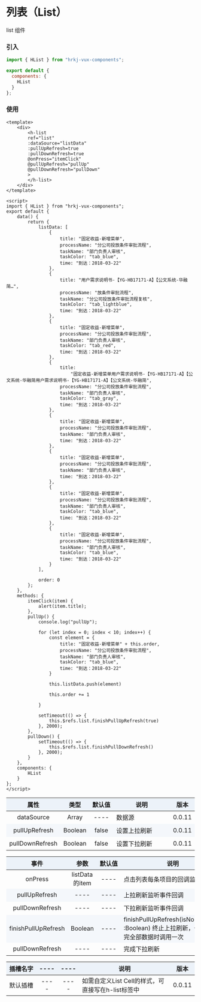 # 列表（List）

list 组件

<list />

### 引入

```js
import { HList } from "hrkj-vux-components";

export default {
  components: {
    HList
  }
};
```

### 使用

```vue
<template>
    <div>
        <h-list 
        ref="list"
        :dataSource="listData" 
        :pullUpRefresh=true
        :pullDownRefresh=true
        @onPress="itemClick" 
        @pullUpRefresh="pullUp"
        @pullDownRefresh="pullDown"
        >
        </h-list>
    </div>
</template>

<script>
import { HList } from "hrkj-vux-components";
export default {
    data() {
        return {
            listData: [
                {
                    title: "固定收益-新增菜单",
                    processName: "分公司投放条件审批流程",
                    taskName: "部门负责人审核",
                    taskColor: "tab_blue",
                    time: "到达：2018-03-22"
                },
                {
                    title: "用户需求说明书-【YG-HB17171-A】【公文系统-华融简…",
                    processName: "放条件审批流程",
                    taskName: "分公司投放条件审批流程复核",
                    taskColor: "tab_lightblue",
                    time: "到达：2018-03-22"
                },
                {
                    title: "固定收益-新增菜单",
                    processName: "分公司投放条件审批流程",
                    taskName: "部门负责人审核",
                    taskColor: "tab_red",
                    time: "到达：2018-03-22"
                },
                {
                    title:
                        "固定收益-新增菜单用户需求说明书-【YG-HB17171-A】【公文系统-华融简用户需求说明书-【YG-HB17171-A】【公文系统-华融简",
                    processName: "分公司投放条件审批流程",
                    taskName: "部门负责人审核",
                    taskColor: "tab_gray",
                    time: "到达：2018-03-22"
                },
                {
                    title: "固定收益-新增菜单",
                    processName: "分公司投放条件审批流程",
                    taskName: "部门负责人审核",
                    time: "到达：2018-03-22"
                },
                {
                    title: "固定收益-新增菜单",
                    processName: "分公司投放条件审批流程",
                    taskName: "部门负责人审核",
                    time: "到达：2018-03-22"
                },
                {
                    title: "固定收益-新增菜单",
                    processName: "分公司投放条件审批流程",
                    taskName: "部门负责人审核",
                    taskColor: "tab_blue",
                    time: "到达：2018-03-22"
                },
                {
                    title: "固定收益-新增菜单",
                    processName: "分公司投放条件审批流程",
                    taskName: "部门负责人审核",
                    taskColor: "tab_blue",
                    time: "到达：2018-03-22"
                }
            ],

            order: 0
        };
    },
    methods: {
        itemClick(item) {
            alert(item.title);
        },
        pullUp() {
            console.log("pullUp");

            for (let index = 0; index < 10; index++) {
                const element = {
                    title: "固定收益-新增菜单" + this.order,
                    processName: "分公司投放条件审批流程",
                    taskName: "部门负责人审核",
                    taskColor: "tab_blue",
                    time: "到达：2018-03-22"
                }

                this.listData.push(element)

                this.order += 1
                
            }

            setTimeout(() => {
                this.$refs.list.finishPullUpRefresh(true)
            }, 2000);
        },
        pullDown() {
            setTimeout(() => {
                this.$refs.list.finishPullDownRefresh()
            }, 2000);
        }
    },
    components: {
        HList
    }
};
</script>
```

<test />

|      属性      | 类型  | 默认值 | 说明   | 版本 |
| :------------: | :---: | :----: | :----- | :----- |
| dataSource | Array |  ----  | 数据源 | 0.0.11 |
| pullUpRefresh | Boolean |  false  | 设置上拉刷新 | 0.0.11 |
| pullDownRefresh | Boolean |  false  | 设置下拉刷新 | 0.0.11 |

<test backgroundColor="cadetblue"/>

|      事件      | 参数  | 默认值 | 说明   | 版本 |
| :------------: | :---: | :----: | :----- | :----- |
| onPress | listData的item |  ----  | 点击列表每条项目的回调监听方法 | 0.0.11 |
| pullUpRefresh | ---- |  ----  | 上拉刷新监听事件回调 | 0.0.11 |
| pullDownRefresh | ---- |  ----  | 下拉刷新监听事件回调 | 0.0.11 |
| finishPullUpRefresh | Boolean |  ----  | finishPullUpRefresh(isNoMoreData :Boolean) 终止上拉刷新，一般加载完全部数据时调用一次 | 0.0.11 |
| pullDownRefresh | ---- |  ----  | 完成下拉刷新 | 0.0.11 |

<test backgroundColor="coral"/>

|      插槽名字      | ----  | ---- | 说明   | 版本 |
| :------------: | :---: | :----: | :----- | :----- |
| 默认插槽 | ---- |  ----  | 如需自定义List Cell的样式，可直接写在h-list标签中 | 0.0.11 |

<style scoped>
    table {
      width: 100%; /*表格宽度*/
      border-collapse: collapse; /*使用单一线条的边框*/
      empty-cells: show; /*单元格无内容依旧绘制边框*/
    }
	
  table th,td {
    height: 35px; /*统一每一行的默认高度*/
  }
	
  table th {
      font-weight: bold; /*加粗*/
      text-align: center !important; /*内容居中，加上 !important 避免被 Markdown 样式覆盖*/
      background: #ECF2F9; /*背景色*/
      white-space: nowrap; /*表头内容强制在一行显示*/
  }
	
  /* 隔行变色 */
  table tbody tr:nth-child(2n) {
      background: #F4F7FB; 
  }
  /* 悬浮变色 */
  /* table tr:hover {
      background: #B2B2B2; 
  }
	 */
  /* 首列不换行 */
  table td:nth-child(1) {
      white-space: nowrap; 
  }
  /* 指定列宽度 */
  table th:nth-of-type(4) {  
    width: 100%;
    /* white-space: nowrap; */
  }
</style>
